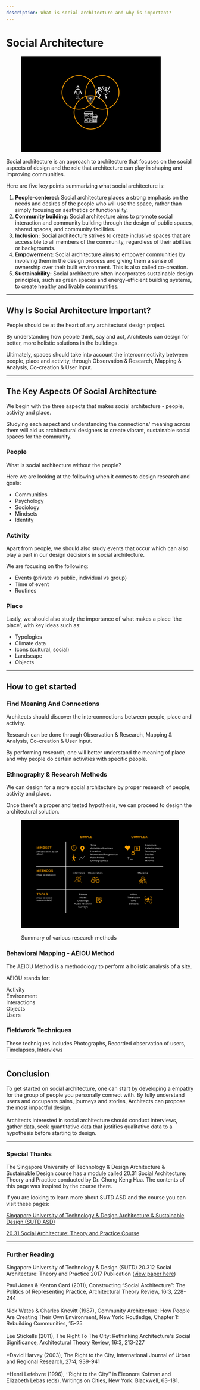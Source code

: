 ```yaml
---
description: What is social architecture and why is important?
---
```


# Social Architecture

<div align="left"><figure><img src="../.gitbook/assets/Social Architecture.png" alt="" width="375"><figcaption></figcaption></figure></div>

Social architecture is an approach to architecture that focuses on the social aspects of design and the role that architecture can play in shaping and improving communities.

Here are five key points summarizing what social architecture is:

1. **People-centered:** Social architecture places a strong emphasis on the needs and desires of the people who will use the space, rather than simply focusing on aesthetics or functionality.
2. **Community building:** Social architecture aims to promote social interaction and community building through the design of public spaces, shared spaces, and community facilities.
3. **Inclusion:** Social architecture strives to create inclusive spaces that are accessible to all members of the community, regardless of their abilities or backgrounds.
4. **Empowerment:** Social architecture aims to empower communities by involving them in the design process and giving them a sense of ownership over their built environment. This is also called co-creation.
5. **Sustainability:** Social architecture often incorporates sustainable design principles, such as green spaces and energy-efficient building systems, to create healthy and livable communities.

***

## Why Is Social Architecture Important?

People should be at the heart of any architectural design project.

By understanding how people think, say and act, Architects can design for better, more holistic solutions in the buildings.

Ultimately, spaces should take into account the interconnectivity between people, place and activity, through Observation & Research, Mapping & Analysis, Co-creation & User input.

***

## The Key Aspects Of Social Architecture

We begin with the three aspects that makes social architecture - people, activity and place.

Studying each aspect and understanding the connections/ meaning across them will aid us architectural designers to create vibrant, sustainable social spaces for the community.

### People

What is social architecture without the people?

Here we are looking at the following when it comes to design research and goals:

* Communities
* Psychology
* Sociology
* Mindsets
* Identity

### Activity

Apart from people, we should also study events that occur which can also play a part in our design decisions in social architecture.

We are focusing on the following:

* Events (private vs public, individual vs group)
* Time of event
* Routines

### Place

Lastly, we should also study the importance of what makes a place 'the place', with key ideas such as:

* Typologies
* Climate data
* Icons (cultural, social)
* Landscape
* Objects

***

## How to get started

### Find Meaning And Connections

Architects should discover the interconnections between people, place and activity.

Research can be done through Observation & Research, Mapping & Analysis, Co-creation & User input.

By performing research, one will better understand the meaning of place and why people do certain activities with specific people.

### Ethnography & Research Methods

We can design for a more social architecture by proper research of people, activity and place.

Once there's a proper and tested hypothesis, we can proceed to design the architectural solution.

<figure><img src="../.gitbook/assets/Social Architecture - Research Methods.png" alt=""><figcaption><p>Summary of various research methods</p></figcaption></figure>

### Behavioral Mapping - AEIOU Method

The AEIOU Method is a methodology to perform a holistic analysis of a site.

AEIOU stands for:

Activity\
Environment\
Interactions\
Objects\
Users

### Fieldwork Techniques

These techniques includes Photographs, Recorded observation of users, Timelapses, Interviews

***

## Conclusion

To get started on social architecture, one can start by developing a empathy for the group of people you personally connect with. By fully understand users and occupants pains, journeys and stories, Architects can propose the most impactful design.\
\
Architects interested in social architecture should conduct interviews, gather data, seek quantitative data that justifies qualitative data to a hypothesis before starting to design.

***

### Special Thanks

The Singapore University of Technology & Design Architecture & Sustainable Design course has a module called 20.31 Social Architecture: Theory and Practice conducted by Dr. Chong Keng Hua. The contents of this page was inspired by the course there.&#x20;

If you are looking to learn more about SUTD ASD and the course you can visit these pages:

[Singapore University of Technology & Design Architecture & Sustainable Design (SUTD ASD)](https://asd.sutd.edu.sg)

[20.31 Social Architecture: Theory and Practice Course](https://asd.sutd.edu.sg/programme/bachelor-of-science-architecture-and-sustainable-design/courses/20312-social-architecture-theory-practice)

***

### Further Reading

Singapore University of Technology & Design (SUTD) 20.312 Social Architecture: Theory and Practice 2017 Publication ([view paper here](https://asd.sutd.edu.sg/architectural-works/publications/social-architecture-2017))

Paul Jones & Kenton Card (2011), Constructing “Social Architecture”: The Politics of Representing Practice, Architectural Theory Review, 16:3, 228-244\
\
Nick Wates & Charles Knevitt (1987), Community Architecture: How People Are Creating Their Own Environment, New York: Routledge, Chapter 1: Rebuilding Communities, 15-25\
\
Lee Stickells (2011), The Right To The City: Rethinking Architecture's Social Significance, Architectural Theory Review, 16:3, 213-227\
\
\*David Harvey (2003), The Right to the City, International Journal of Urban and Regional Research, 27:4, 939-941\
\
\*Henri Lefebvre (1996), ‘‘Right to the City’’ in Eleonore Kofman and Elizabeth Lebas (eds), Writings on Cities, New York: Blackwell, 63–181.
